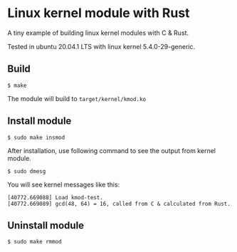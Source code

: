 # Linux kernel module with Rust

A tiny example of building linux kernel modules with C & Rust.

Tested in ubuntu 20.04.1 LTS with linux kernel 5.4.0-29-generic.

## Build

```shell
$ make
```

The module will build to `target/kernel/kmod.ko`

## Install module

```shell
$ sudo make insmod
```

After installation, use following command to see the output from kernel module.

```shell
$ sudo dmesg
```

You will see kernel messages like this:
```
[40772.669088] Load kmod-test.
[40772.669089] gcd(48, 64) = 16, called from C & calculated from Rust.
```

## Uninstall module

```shell
$ sudo make rmmod
```